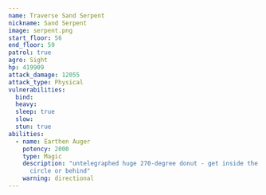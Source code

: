 ```yaml
---
name: Traverse Sand Serpent
nickname: Sand Serpent
image: serpent.png
start_floor: 56
end_floor: 59
patrol: true
agro: Sight
hp: 419909
attack_damage: 12055
attack_type: Physical
vulnerabilities:
  bind: 
  heavy: 
  sleep: true
  slow: 
  stun: true
abilities:
  - name: Earthen Auger
    potency: 2000
    type: Magic
    description: "untelegraphed huge 270-degree donut - get inside the target
      circle or behind"
    warning: directional
---
```

